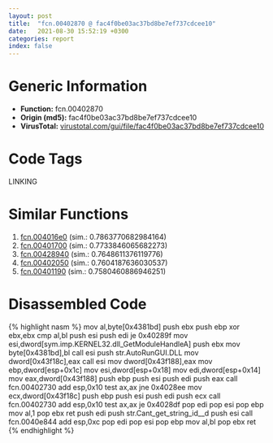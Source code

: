 ```yaml
---
layout: post
title:  "fcn.00402870 @ fac4f0be03ac37bd8be7ef737cdcee10"
date:   2021-08-30 15:52:19 +0300
categories: report
index: false
---
```


# Generic Information
- **Function:** fcn.00402870
- **Origin (md5):** fac4f0be03ac37bd8be7ef737cdcee10
- **VirusTotal:** [virustotal.com/gui/file/fac4f0be03ac37bd8be7ef737cdcee10][virustotal_ref]

# Code Tags
<span class="tag" id="LINKING">LINKING</span>


# Similar Functions

1. [fcn.004016e0][similar_1_ref] (sim.: 0.7863770682984164)
2. [fcn.00401700][similar_2_ref] (sim.: 0.7733846065682273)
3. [fcn.00428940][similar_3_ref] (sim.: 0.7648611376119776)
4. [fcn.00402050][similar_4_ref] (sim.: 0.7604187636030537)
5. [fcn.00401190][similar_5_ref] (sim.: 0.7580460886946251)


# Disassembled Code

{% highlight nasm %}
mov al,byte[0x4381bd]
push ebx
push ebp
xor ebx,ebx
cmp al,bl
push esi
push edi
je 0x40289f
mov esi,dword[sym.imp.KERNEL32.dll_GetModuleHandleA]
push ebx
mov byte[0x4381bd],bl
call esi
push str.AutoRunGUI.DLL
mov dword[0x43f18c],eax
call esi
mov dword[0x43f188],eax
mov ebp,dword[esp+0x1c]
mov esi,dword[esp+0x18]
mov edi,dword[esp+0x14]
mov eax,dword[0x43f188]
push ebp
push esi
push edi
push eax
call fcn.00402730
add esp,0x10
test ax,ax
jne 0x4028ee
mov ecx,dword[0x43f18c]
push ebp
push esi
push edi
push ecx
call fcn.00402730
add esp,0x10
test ax,ax
je 0x4028df
pop edi
pop esi
pop ebp
mov al,1
pop ebx
ret 
push edi
push str.Cant_get_string_id__d
push esi
call fcn.0040e844
add esp,0xc
pop edi
pop esi
pop ebp
mov al,bl
pop ebx
ret 
{% endhighlight %}


[similar_1_ref]: /report/fcn.004016e0@591592f0b79217fc95d61f8c4f595f30
[similar_2_ref]: /report/fcn.00401700@2eb7544c38a76e8aaeea362abfc44c72
[similar_3_ref]: /report/fcn.00428940@1123b7aa5760238fe93045e585b8234c
[similar_4_ref]: /report/fcn.00402050@2eb7544c38a76e8aaeea362abfc44c72
[similar_5_ref]: /report/fcn.00401190@59aef7c08025d70f84c85db2092fc99e
[virustotal_ref]: https://www.virustotal.com/gui/file/fac4f0be03ac37bd8be7ef737cdcee10